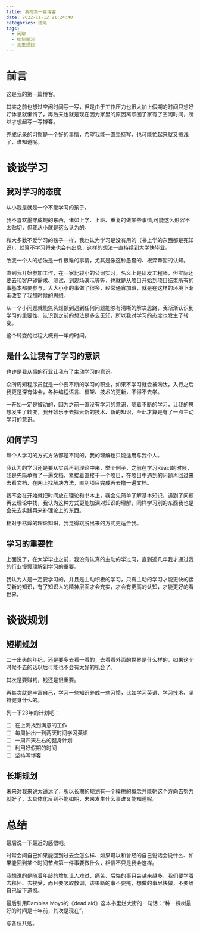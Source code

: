 ```yaml
---
title: 我的第一篇博客
date: 2022-11-12 21:24:40
categories: 随笔
tags: 
  - 闲聊
  - 如何学习
  - 未来规划
---
```


# 前言
这是我的第一篇博客。

其实之前也想过空闲时间写一写，但是由于工作压力也很大加上假期的时间只想好好休息就懒惰了，再后来也就是现在因为家里的原因离职回了家有了空闲时间，所以才想起写一写博客。

养成记录的习惯是一个好的事情，希望我能一直坚持写，也可能忙起来就又搁浅了，谁知道呢。

# 谈谈学习
## 我对学习的态度
从小我是就是一个不爱学习的孩子。

我不喜欢墨守成规的东西，诸如上学、上班、重复的做某些事情,可能这么形容不太贴切，但我从小就是这么认为的。

和大多数不爱学习的孩子一样，我也认为学习是没有用的（书上学的东西都是死知识），就算不学习将来也会有出息，这样的想法一直持续到大学快毕业。

改变一个人的想法是一件很难的事情，尤其是像这种愚蠢的、根深蒂固的认知。

直到我开始参加工作，在一家比较小的公司实习，名义上是研发工程师，但实际还要去和客户碰需求、测试、到现场演示等等，也就是从项目开始到项目结束所有的事基本都要参与，大大小小的事做了很多，经常通宵加班，就是在这样的环境下渐渐改变了我那时候的思想。

从一个小问题就能焦头烂额到遇到任何问题能够有清晰的解决思路，我渐渐认识到学习的重要性、认识到之前的想法是多么无知，所以我对学习的态度也发生了转变。

这个转变的过程大概有一年的时间。

## 是什么让我有了学习的意识
也许是我从事的行业让我有了主动学习的意识。

众所周知程序员就是一个要不断的学习的职业，如果不学习就会被淘汰，入行之后我更是深有体会，各种编程语言、框架、技术的更新，不得不去学。

一开始一定是被动的，因为之前一直没有学习的意识，随着不断的学习，让我的思想发生了转变，我开始乐于去探索新的技术、新的知识，至此才算是有了一点主动学习的意识。

## 如何学习
每个人学习的方式方法都是不同的，我的理解也只能适用与我个人。

我认为的学习还是要从实践再到理论中来，举个例子，之前在学习React的时候，我是先简单撸了一遍文档，紧接着直接干一个项目，在项目中遇到的问题再回过来去看文档、在网上找解决方法，直到项目完成再去撸一遍文档。

我不会在开始就把时间放在理论和书本上，我会先简单了解基本知识，遇到了问题再去理论中找，我认为这种方式更能加深对知识的理解，同样学习别的东西我也是会先去实践再来补理论上的东西。

相对于枯燥的理论知识，我觉得跳脱出来的方式更适合我。

## 学习的重要性
上面说了，在大学毕业之前，我没有认真的主动的学过习，直到近几年我才通过我的行业慢慢理解到学习的重要。

我认为人是一定要学习的，并且是主动积极的学习，只有主动的学习才能更快的接受新的知识，有了知识人的精神层面才会充实，才会有更高的认知，才能更好的看世界。

# 谈谈规划
## 短期规划
二十出头的年纪，还是要多去看一看的，去看看外面的世界是什么样的，如果这个时候不去的话以后可能也不会有太好的机会了。

其次是要赚钱，钱还是很重要。

再其次就是丰富自己，学习一些知识养成一些习惯，比如学习英语、学习技术、坚持健身什么的。

列一下23年的计划吧：

- [ ] 在上海找到满意的工作
- [ ] 每周抽出一到两天时间学习英语
- [ ] 一周四天左右的健身计划
- [ ] 利用好假期的时间
- [ ] 坚持写博客

## 长期规划
未来对我来说太遥远了，所以长期的规划有一个模糊的概念并能朝这个方向去努力就好了，太具体化反到不能如期，未来发生什么事谁又能知道呢。

# 总结
最后说一下最近的感悟吧。

时常会问自己如果能回到过去会怎么样、如果可以和曾经的自己说话会说什么、如果能回到某个时间节点第一件事要做什么，相信不只是我会这样。

我想说的是随着年龄的增加让人难过、痛苦、后悔的事只会越来越多，我们要学着去释怀、去接受，而且要吸取教训，该果断的事不要拖，想做的事尽快做，不要给自己留下遗憾。

最后引用Dambisa Moyo的《dead aid》这本书里烂大街的一句话：“种一棵树最好的时间是十年前，其次是现在”。

与各位共勉。